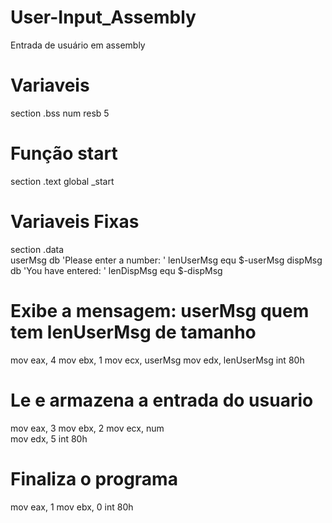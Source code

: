 # User-Input_Assembly
Entrada de usuário em assembly

# Variaveis
section .bss
   num resb 5

# Função start
section .text
   global _start

# Variaveis Fixas
section .data                          
   userMsg db 'Please enter a number: '
   lenUserMsg equ $-userMsg
   dispMsg db 'You have entered: '
   lenDispMsg equ $-dispMsg  

# Exibe a mensagem: userMsg quem tem lenUserMsg de tamanho
  mov eax, 4
  mov ebx, 1
  mov ecx, userMsg
  mov edx, lenUserMsg
  int 80h

# Le e armazena a entrada do usuario
  mov eax, 3
  mov ebx, 2
  mov ecx, num  
  mov edx, 5
  int 80h
  
# Finaliza o programa
   mov eax, 1
   mov ebx, 0
   int 80h
